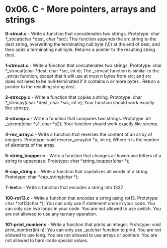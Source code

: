# 0x06. C - More pointers, arrays and strings<br/>
**0-strcat.c** - Write a function that concatenates two strings. Prototype: char *_strcat(char *dest, char *src); This function appends the src string to the dest string, overwriting the terminating null byte (\0) at the end of dest, and then adds a terminating null byte. Returns a pointer to the resulting string dest.<br/><br/>
**1-strncat.c** - Write a function that concatenates two strings. Prototype: char *_strncat(char *dest, char *src, int n); The _strncat function is similar to the _strcat function, except that it will use at most n bytes from src; and src does not need to be null-terminated if it contains n or more bytes
. Return a pointer to the resulting string dest.<br/><br/>
**2-strncpy.c** - Write a function that copies a string. Prototype: char *_strncpy(char *dest, char *src, int n); Your function should work exactly like strncpy.<br/><br/>
**3-strcmp.c** - Write a function that compares two strings. Prototype: int _strcmp(char *s1, char *s2); Your function should work exactly like strcmp.<br/><br/>
**4-rev_array.c** - Write a function that reverses the content of an array of integers. Prototype: void reverse_array(int *a, int n); Where n is the number of elements of the array.<br/><br/>
**5-string_toupper.c** - Write a function that changes all lowercase letters of a string to uppercase. Prototype: char *string_toupper(char *);<br/><br/>
**6-cap_string.c** - Write a function that capitalizes all words of a string. Prototype: char *cap_string(char *);<br/><br/>
**7-leet.c** - Write a function that encodes a string into 1337.<br/><br/>
**100-rot13.c** - Write a function that encodes a string using rot13. Prototype: char *rot13(char *); You can only use if statement once in your code. You can only use two loops in your code. You are not allowed to use switch. You are not allowed to use any ternary operation.<br/><br/>
**101-print_number.c** - Write a function that prints an integer. Prototype: void print_number(int n); You can only use _putchar function to print. You are not allowed to use long. You are not allowed to use arrays or pointers. You are not allowed to hard-code special values.<br/><br/>
